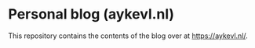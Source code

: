 # Personal blog (aykevl.nl)

This repository contains the contents of the blog over at https://aykevl.nl/.
